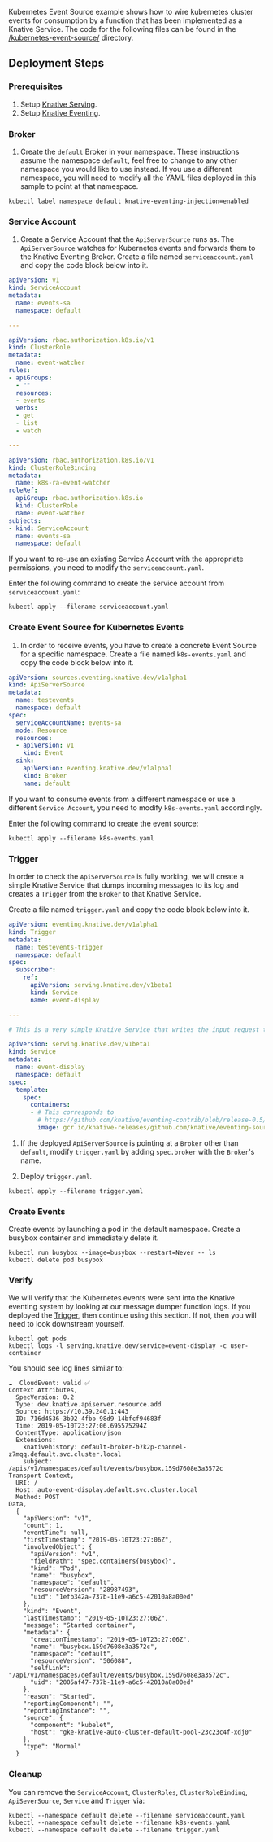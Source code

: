 Kubernetes Event Source example shows how to wire kubernetes cluster events for
consumption by a function that has been implemented as a Knative Service. The code for the following files can be found in the [/kubernetes-event-source/](https://github.com/knative/docs/tree/master/docs/eventing/samples/kubernetes-event-source) directory.

## Deployment Steps

### Prerequisites

1. Setup [Knative Serving](../../../serving).
1. Setup [Knative Eventing](../../../eventing).

### Broker

1. Create the `default` Broker in your namespace. These instructions assume the
   namespace `default`, feel free to change to any other namespace you would
   like to use instead. If you use a different namespace, you will need to
   modify all the YAML files deployed in this sample to point at that namespace.

```shell
kubectl label namespace default knative-eventing-injection=enabled
```

### Service Account

1. Create a Service Account that the `ApiServerSource` runs as. The
   `ApiServerSource` watches for Kubernetes events and forwards them to the
   Knative Eventing Broker. 
   Create a file named `serviceaccount.yaml` and copy the code block 
   below into it. 

```yaml
apiVersion: v1
kind: ServiceAccount
metadata:
  name: events-sa
  namespace: default

---

apiVersion: rbac.authorization.k8s.io/v1
kind: ClusterRole
metadata:
  name: event-watcher
rules:
- apiGroups:
  - ""
  resources:
  - events
  verbs:
  - get
  - list
  - watch

---

apiVersion: rbac.authorization.k8s.io/v1
kind: ClusterRoleBinding
metadata:
  name: k8s-ra-event-watcher
roleRef:
  apiGroup: rbac.authorization.k8s.io
  kind: ClusterRole
  name: event-watcher
subjects:
- kind: ServiceAccount
  name: events-sa
  namespace: default
```

If you want to re-use an existing Service Account with the appropriate permissions, you need to modify the `serviceaccount.yaml`.

Enter the following command to create the service account from `serviceaccount.yaml`:

```shell
kubectl apply --filename serviceaccount.yaml
```

### Create Event Source for Kubernetes Events

1. In order to receive events, you have to create a concrete Event Source for a
   specific namespace. Create a file named `k8s-events.yaml` and copy the code 
   block below into it.

```yaml
apiVersion: sources.eventing.knative.dev/v1alpha1
kind: ApiServerSource
metadata:
  name: testevents
  namespace: default
spec:
  serviceAccountName: events-sa
  mode: Resource
  resources:
  - apiVersion: v1
    kind: Event
  sink:
    apiVersion: eventing.knative.dev/v1alpha1
    kind: Broker
    name: default
```

 If you want to consume events from a different namespace or use a different 
 `Service Account`, you need to modify `k8s-events.yaml` accordingly.

Enter the following command to create the event source:

```shell
kubectl apply --filename k8s-events.yaml
```

### Trigger

In order to check the `ApiServerSource` is fully working, we will create a
simple Knative Service that dumps incoming messages to its log and creates a
`Trigger` from the `Broker` to that Knative Service. 

Create a file named `trigger.yaml` and copy the code block below into it.

```yaml
apiVersion: eventing.knative.dev/v1alpha1
kind: Trigger
metadata:
  name: testevents-trigger
  namespace: default
spec:
  subscriber:
    ref:
      apiVersion: serving.knative.dev/v1beta1
      kind: Service
      name: event-display

---

# This is a very simple Knative Service that writes the input request to its log.

apiVersion: serving.knative.dev/v1beta1
kind: Service
metadata:
  name: event-display
  namespace: default
spec:
  template:
    spec:
      containers:
      - # This corresponds to
        # https://github.com/knative/eventing-contrib/blob/release-0.5/cmd/event_display/main.go
        image: gcr.io/knative-releases/github.com/knative/eventing-sources/cmd/event_display@sha256:bf45b3eb1e7fc4cb63d6a5a6416cf696295484a7662e0cf9ccdf5c080542c21d
```

1. If the deployed `ApiServerSource` is pointing at a `Broker` other than
   `default`, modify `trigger.yaml` by adding `spec.broker` with the `Broker`'s
   name.

1. Deploy `trigger.yaml`.

```shell
kubectl apply --filename trigger.yaml
```

### Create Events

Create events by launching a pod in the default namespace. Create a busybox
container and immediately delete it.

```shell
kubectl run busybox --image=busybox --restart=Never -- ls
kubectl delete pod busybox
```

### Verify

We will verify that the Kubernetes events were sent into the Knative eventing
system by looking at our message dumper function logs. If you deployed the
[Trigger](#trigger), then continue using this section. If not, then you will
need to look downstream yourself.

```shell
kubectl get pods
kubectl logs -l serving.knative.dev/service=event-display -c user-container
```

You should see log lines similar to:

```
☁️  CloudEvent: valid ✅
Context Attributes,
  SpecVersion: 0.2
  Type: dev.knative.apiserver.resource.add
  Source: https://10.39.240.1:443
  ID: 716d4536-3b92-4fbb-98d9-14bfcf94683f
  Time: 2019-05-10T23:27:06.695575294Z
  ContentType: application/json
  Extensions:
    knativehistory: default-broker-b7k2p-channel-z7mqq.default.svc.cluster.local
    subject: /apis/v1/namespaces/default/events/busybox.159d7608e3a3572c
Transport Context,
  URI: /
  Host: auto-event-display.default.svc.cluster.local
  Method: POST
Data,
  {
    "apiVersion": "v1",
    "count": 1,
    "eventTime": null,
    "firstTimestamp": "2019-05-10T23:27:06Z",
    "involvedObject": {
      "apiVersion": "v1",
      "fieldPath": "spec.containers{busybox}",
      "kind": "Pod",
      "name": "busybox",
      "namespace": "default",
      "resourceVersion": "28987493",
      "uid": "1efb342a-737b-11e9-a6c5-42010a8a00ed"
    },
    "kind": "Event",
    "lastTimestamp": "2019-05-10T23:27:06Z",
    "message": "Started container",
    "metadata": {
      "creationTimestamp": "2019-05-10T23:27:06Z",
      "name": "busybox.159d7608e3a3572c",
      "namespace": "default",
      "resourceVersion": "506088",
      "selfLink": "/api/v1/namespaces/default/events/busybox.159d7608e3a3572c",
      "uid": "2005af47-737b-11e9-a6c5-42010a8a00ed"
    },
    "reason": "Started",
    "reportingComponent": "",
    "reportingInstance": "",
    "source": {
      "component": "kubelet",
      "host": "gke-knative-auto-cluster-default-pool-23c23c4f-xdj0"
    },
    "type": "Normal"
  }
```

### Cleanup

You can remove the `ServiceAccount`, `ClusterRoles`, `ClusterRoleBinding`,
`ApiSeverSource`, `Service` and `Trigger` via:

```shell
kubectl --namespace default delete --filename serviceaccount.yaml
kubectl --namespace default delete --filename k8s-events.yaml
kubectl --namespace default delete --filename trigger.yaml

```
